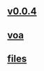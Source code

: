## [v0.0.4](https://github.com/littleflute/PEOPLE-IN-AMERICA/edit/master/README.md)
## [voa](https://littleflute.github.io/voa)
## [files](files)

<script src="https://www.w3schools.com/lib/w3.js"></script>
<script src="https://littleflute.github.io/JavaScript/blclass.js"></script>
<script src="https://littleflute.github.io/JavaScript/blApp.js"></script>
